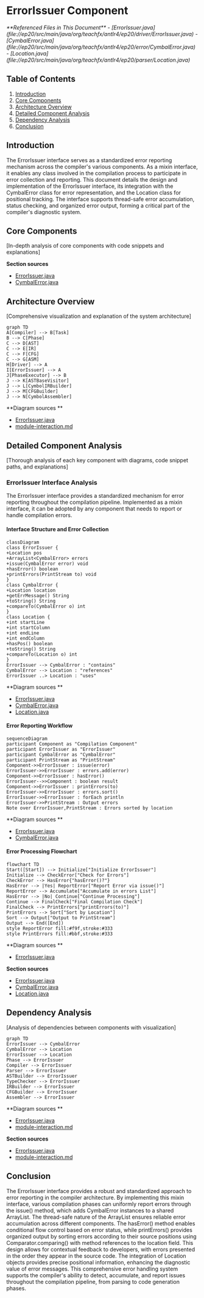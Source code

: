 # ErrorIssuer Component

<cite>
**Referenced Files in This Document**   
- [ErrorIssuer.java](file://ep20/src/main/java/org/teachfx/antlr4/ep20/driver/ErrorIssuer.java)
- [CymbalError.java](file://ep20/src/main/java/org/teachfx/antlr4/ep20/error/CymbalError.java)
- [Location.java](file://ep20/src/main/java/org/teachfx/antlr4/ep20/parser/Location.java)
</cite>

## Table of Contents
1. [Introduction](#introduction)
2. [Core Components](#core-components)
3. [Architecture Overview](#architecture-overview)
4. [Detailed Component Analysis](#detailed-component-analysis)
5. [Dependency Analysis](#dependency-analysis)
6. [Conclusion](#conclusion)

## Introduction
The ErrorIssuer interface serves as a standardized error reporting mechanism across the compiler's various components. As a mixin interface, it enables any class involved in the compilation process to participate in error collection and reporting. This document details the design and implementation of the ErrorIssuer interface, its integration with the CymbalError class for error representation, and the Location class for positional tracking. The interface supports thread-safe error accumulation, status checking, and organized error output, forming a critical part of the compiler's diagnostic system.

## Core Components

[In-depth analysis of core components with code snippets and explanations]

**Section sources**
- [ErrorIssuer.java](file://ep20/src/main/java/org/teachfx/antlr4/ep20/driver/ErrorIssuer.java#L1-L43)
- [CymbalError.java](file://ep20/src/main/java/org/teachfx/antlr4/ep20/error/CymbalError.java#L1-L37)

## Architecture Overview

[Comprehensive visualization and explanation of the system architecture]

```mermaid
graph TD
A[Compiler] --> B[Task]
B --> C[Phase]
C --> D[AST]
C --> E[IR]
C --> F[CFG]
C --> G[ASM]
H[Driver] --> A
I[ErrorIssuer] --> A
J[PhaseExecutor] --> B
J --> K[ASTBaseVisitor]
J --> L[CymbolIRBuilder]
J --> M[CFGBuilder]
J --> N[CymbolAssembler]
```

**Diagram sources **
- [ErrorIssuer.java](file://ep20/src/main/java/org/teachfx/antlr4/ep20/driver/ErrorIssuer.java#L1-L43)
- [module-interaction.md](file://ep20/docs/module-interaction.md#L246-L269)

## Detailed Component Analysis

[Thorough analysis of each key component with diagrams, code snippet paths, and explanations]

### ErrorIssuer Interface Analysis
The ErrorIssuer interface provides a standardized mechanism for error reporting throughout the compilation pipeline. Implemented as a mixin interface, it can be adopted by any component that needs to report or handle compilation errors.

#### Interface Structure and Error Collection
```mermaid
classDiagram
class ErrorIssuer {
+Location pos
+ArrayList<CymbalError> errors
+issue(CymbalError error) void
+hasError() boolean
+printErrors(PrintStream to) void
}
class CymbalError {
+Location location
+getErrMessage() String
+toString() String
+compareTo(CymbalError o) int
}
class Location {
+int startLine
+int startColumn
+int endLine
+int endColumn
+hasPos() boolean
+toString() String
+compareTo(Location o) int
}
ErrorIssuer --> CymbalError : "contains"
CymbalError --> Location : "references"
ErrorIssuer ..> Location : "uses"
```

**Diagram sources **
- [ErrorIssuer.java](file://ep20/src/main/java/org/teachfx/antlr4/ep20/driver/ErrorIssuer.java#L1-L43)
- [CymbalError.java](file://ep20/src/main/java/org/teachfx/antlr4/ep20/error/CymbalError.java#L1-L37)
- [Location.java](file://ep20/src/main/java/org/teachfx/antlr4/ep20/parser/Location.java#L1-L31)

#### Error Reporting Workflow
```mermaid
sequenceDiagram
participant Component as "Compilation Component"
participant ErrorIssuer as "ErrorIssuer"
participant CymbalError as "CymbalError"
participant PrintStream as "PrintStream"
Component->>ErrorIssuer : issue(error)
ErrorIssuer->>ErrorIssuer : errors.add(error)
Component->>ErrorIssuer : hasError()
ErrorIssuer-->>Component : boolean result
Component->>ErrorIssuer : printErrors(to)
ErrorIssuer->>ErrorIssuer : errors.sort()
ErrorIssuer->>ErrorIssuer : forEach println
ErrorIssuer->>PrintStream : Output errors
Note over ErrorIssuer,PrintStream : Errors sorted by location
```

**Diagram sources **
- [ErrorIssuer.java](file://ep20/src/main/java/org/teachfx/antlr4/ep20/driver/ErrorIssuer.java#L1-L43)
- [CymbalError.java](file://ep20/src/main/java/org/teachfx/antlr4/ep20/error/CymbalError.java#L1-L37)

#### Error Processing Flowchart
```mermaid
flowchart TD
Start([Start]) --> Initialize["Initialize ErrorIssuer"]
Initialize --> CheckError["Check for Errors"]
CheckError --> HasError{"hasError()?"}
HasError --> |Yes| ReportError["Report Error via issue()"]
ReportError --> Accumulate["Accumulate in errors List"]
HasError --> |No| Continue["Continue Processing"]
Continue --> FinalCheck["Final Compilation Check"]
FinalCheck --> PrintErrors["printErrors(to)"]
PrintErrors --> Sort["Sort by Location"]
Sort --> Output["Output to PrintStream"]
Output --> End([End])
style ReportError fill:#f9f,stroke:#333
style PrintErrors fill:#bbf,stroke:#333
```

**Diagram sources **
- [ErrorIssuer.java](file://ep20/src/main/java/org/teachfx/antlr4/ep20/driver/ErrorIssuer.java#L1-L43)

**Section sources**
- [ErrorIssuer.java](file://ep20/src/main/java/org/teachfx/antlr4/ep20/driver/ErrorIssuer.java#L1-L43)
- [CymbalError.java](file://ep20/src/main/java/org/teachfx/antlr4/ep20/error/CymbalError.java#L1-L37)
- [Location.java](file://ep20/src/main/java/org/teachfx/antlr4/ep20/parser/Location.java#L1-L31)

## Dependency Analysis

[Analysis of dependencies between components with visualization]

```mermaid
graph TD
ErrorIssuer --> CymbalError
CymbalError --> Location
ErrorIssuer --> Location
Phase --> ErrorIssuer
Compiler --> ErrorIssuer
Parser --> ErrorIssuer
ASTBuilder --> ErrorIssuer
TypeChecker --> ErrorIssuer
IRBuilder --> ErrorIssuer
CFGBuilder --> ErrorIssuer
Assembler --> ErrorIssuer
```

**Diagram sources **
- [ErrorIssuer.java](file://ep20/src/main/java/org/teachfx/antlr4/ep20/driver/ErrorIssuer.java#L1-L43)
- [module-interaction.md](file://ep20/docs/module-interaction.md#L165-L247)

**Section sources**
- [ErrorIssuer.java](file://ep20/src/main/java/org/teachfx/antlr4/ep20/driver/ErrorIssuer.java#L1-L43)
- [module-interaction.md](file://ep20/docs/module-interaction.md#L165-L247)

## Conclusion

The ErrorIssuer interface provides a robust and standardized approach to error reporting in the compiler architecture. By implementing this mixin interface, various compilation phases can uniformly report errors through the issue() method, which adds CymbalError instances to a shared ArrayList. The thread-safe nature of the ArrayList ensures reliable error accumulation across different components. The hasError() method enables conditional flow control based on error status, while printErrors() provides organized output by sorting errors according to their source positions using Comparator.comparing() with method references to the location field. This design allows for contextual feedback to developers, with errors presented in the order they appear in the source code. The integration of Location objects provides precise positional information, enhancing the diagnostic value of error messages. This comprehensive error handling system supports the compiler's ability to detect, accumulate, and report issues throughout the compilation pipeline, from parsing to code generation phases.